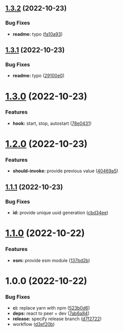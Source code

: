 ## [1.3.2](https://github.com/artelydev/use-listen-on-animation-frame/compare/v1.3.1...v1.3.2) (2022-10-23)


### Bug Fixes

* **readme:** typo ([fa10a93](https://github.com/artelydev/use-listen-on-animation-frame/commit/fa10a93f2969d9d20fd6092d7e277c5e9109b928))

## [1.3.1](https://github.com/artelydev/use-listen-on-animation-frame/compare/v1.3.0...v1.3.1) (2022-10-23)


### Bug Fixes

* **readme:** typo ([29100e0](https://github.com/artelydev/use-listen-on-animation-frame/commit/29100e0e80f21b91dc39b9950576e90b63533cd8))

# [1.3.0](https://github.com/artelydev/use-listen-on-animation-frame/compare/v1.2.0...v1.3.0) (2022-10-23)


### Features

* **hook:** start, stop, autostart ([78e0431](https://github.com/artelydev/use-listen-on-animation-frame/commit/78e0431bc09233a85d516f53a38493ceefaf626f))

# [1.2.0](https://github.com/artelydev/use-listen-on-animation-frame/compare/v1.1.1...v1.2.0) (2022-10-23)


### Features

* **should-invoke:** provide previous value ([40469a5](https://github.com/artelydev/use-listen-on-animation-frame/commit/40469a52bf8ed0557890097c828f5892bbd6acd5))

## [1.1.1](https://github.com/artelydev/use-listen-on-animation-frame/compare/v1.1.0...v1.1.1) (2022-10-23)


### Bug Fixes

* **id:** provide unique uuid generation ([cbd34ee](https://github.com/artelydev/use-listen-on-animation-frame/commit/cbd34ee6667564e16d87cadbdf624ba439860ca9))

# [1.1.0](https://github.com/artelydev/use-listen-on-animation-frame/compare/v1.0.0...v1.1.0) (2022-10-22)


### Features

* **esm:** provide esm module ([137bd2b](https://github.com/artelydev/use-listen-on-animation-frame/commit/137bd2bffd7a42b14cccc7437577553acea7b63e))

# 1.0.0 (2022-10-22)


### Bug Fixes

* **ci:** replace yarn with npm ([523b0d6](https://github.com/artelydev/use-listen-on-animation-frame/commit/523b0d6cc63c6d5fbba622af12fd9bedcd80be49))
* **deps:** react to peer + dev ([7ab6a84](https://github.com/artelydev/use-listen-on-animation-frame/commit/7ab6a847644568cee808cf86dbef53adccdbd3f7))
* **release:** specify release branch ([d7f2722](https://github.com/artelydev/use-listen-on-animation-frame/commit/d7f2722ec156b60496ae7616f18af8a7abbe0fd2))
* workflow ([d3ef20b](https://github.com/artelydev/use-listen-on-animation-frame/commit/d3ef20b7dec173d244b1e83e302e14e2f2e496f6))
